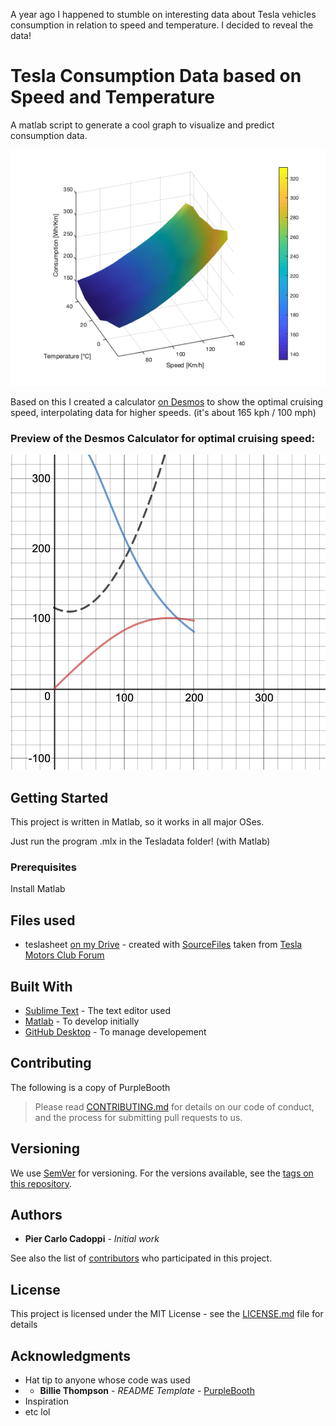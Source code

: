 A year ago I happened to stumble on interesting data about Tesla vehicles consumption in relation to speed and temperature. I decided to reveal the data!

# Tesla Consumption Data based on Speed and Temperature

A matlab script to generate a cool graph to visualize and predict consumption data.

![Tesla Model S 100D Consumption](TeslaS100DConsumption.png)

Based on this I created a calculator [on Desmos](https://www.desmos.com/calculator/nnccaofdub) to show the optimal cruising speed, interpolating data for higher speeds. (it's about 165 kph / 100 mph)

### Preview of the Desmos Calculator for optimal cruising speed:

![Desmos Calculator for optimal cruising speed](desmos-graph.png)


## Getting Started

This project is written in Matlab, so it works in all major OSes.

Just run the program .mlx in the Tesladata folder! (with Matlab)

### Prerequisites

Install Matlab

## Files used

* teslasheet [on my Drive](https://docs.google.com/spreadsheets/d/1wCQQs4Db_8AbxcvRWW3v0yB4pYNEC7v6ckFMnnmIEE4/edit?usp=sharing) - created with [SourceFiles](SourceFiles) taken from [Tesla Motors Club Forum](https://teslamotorsclub.com/tmc/threads/breaking-down-the-model-s-range-calculator-hidden-features-and-data.94675/#post-2692441)

## Built With

* [Sublime Text](https://www.sublimetext.com/) - The text editor used
* [Matlab](mathworks.com) - To develop initially
* [GitHub Desktop](https://desktop.github.com/) - To manage developement

## Contributing

The following is a copy of PurpleBooth
> Please read [CONTRIBUTING.md](https://gist.github.com/PurpleBooth/b24679402957c63ec426) for details on our code of conduct, and the process for submitting pull requests to us.

## Versioning

We use [SemVer](http://semver.org/) for versioning. For the versions available, see the [tags on this repository](https://github.com/cad0p/Money/tags). 

## Authors

* **Pier Carlo Cadoppi** - *Initial work*

See also the list of [contributors](../contributors) who participated in this project.

## License

This project is licensed under the MIT License - see the [LICENSE.md](LICENSE.md) file for details

## Acknowledgments

* Hat tip to anyone whose code was used
*  * **Billie Thompson** - *README Template* - [PurpleBooth](https://github.com/PurpleBooth)
* Inspiration
* etc lol
